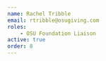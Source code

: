 ```yaml
---
name: Rachel Tribble
email: rtribble@osugiving.com
roles:
    - OSU Foundation Liaison
active: true
order: 8
---
```

